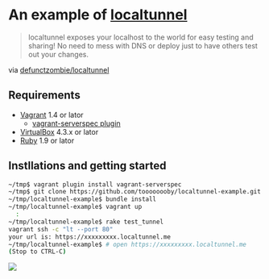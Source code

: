 # An example of [localtunnel](https://github.com/defunctzombie/localtunnel)

> localtunnel exposes your localhost to the world for easy testing and sharing! No need to mess with DNS or deploy just to have others test out your changes.  

via [defunctzombie/localtunnel](https://github.com/defunctzombie/localtunnel)

## Requirements

* [Vagrant](http://www.vagrantup.com/) 1.4 or lator
    * [vagrant-serverspec plugin](https://github.com/jvoorhis/vagrant-serverspec)
* [VirtualBox](https://www.virtualbox.org/) 4.3.x or lator
* [Ruby](https://www.ruby-lang.org/) 1.9 or lator

## Instllations and getting started

```bash
~/tmp$ vagrant plugin install vagrant-serverspec
~/tmp$ git clone https://github.com/toooooooby/localtunnel-example.git && cd localtunnel-example
~/tmp/localtunnel-example$ bundle install
~/tmp/localtunnel-example$ vagrant up
  :
~/tmp/localtunnel-example$ rake test_tunnel
vagrant ssh -c "lt --port 80"
your url is: https://xxxxxxxxx.localtunnel.me
~/tmp/localtunnel-example$ # open https://xxxxxxxxx.localtunnel.me
(Stop to CTRL-C)
```

![](https://gist.githubusercontent.com/toooooooby/9172769/raw/8785412c4bf33e50cbae7569fa728d41d3a749ba/localtunnel-preview.jpg)


